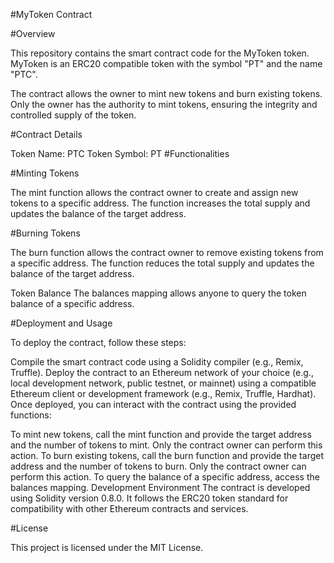 

#MyToken Contract


#Overview


This repository contains the smart contract code for the MyToken token. MyToken is an ERC20 compatible token with the symbol "PT" and the name "PTC".

The contract allows the owner to mint new tokens and burn existing tokens. Only the owner has the authority to mint tokens, ensuring the integrity and controlled supply of the token.

#Contract Details


Token Name: PTC
Token Symbol: PT
#Functionalities


#Minting Tokens


The mint function allows the contract owner to create and assign new tokens to a specific address. The function increases the total supply and updates the balance of the target address.

#Burning Tokens

The burn function allows the contract owner to remove existing tokens from a specific address. The function reduces the total supply and updates the balance of the target address.

Token Balance
The balances mapping allows anyone to query the token balance of a specific address.

#Deployment and Usage

To deploy the contract, follow these steps:

Compile the smart contract code using a Solidity compiler (e.g., Remix, Truffle).
Deploy the contract to an Ethereum network of your choice (e.g., local development network, public testnet, or mainnet) using a compatible Ethereum client or development framework (e.g., Remix, Truffle, Hardhat).
Once deployed, you can interact with the contract using the provided functions:

To mint new tokens, call the mint function and provide the target address and the number of tokens to mint. Only the contract owner can perform this action.
To burn existing tokens, call the burn function and provide the target address and the number of tokens to burn. Only the contract owner can perform this action.
To query the balance of a specific address, access the balances mapping.
Development Environment
The contract is developed using Solidity version 0.8.0. It follows the ERC20 token standard for compatibility with other Ethereum contracts and services.


#License

This project is licensed under the MIT License.
